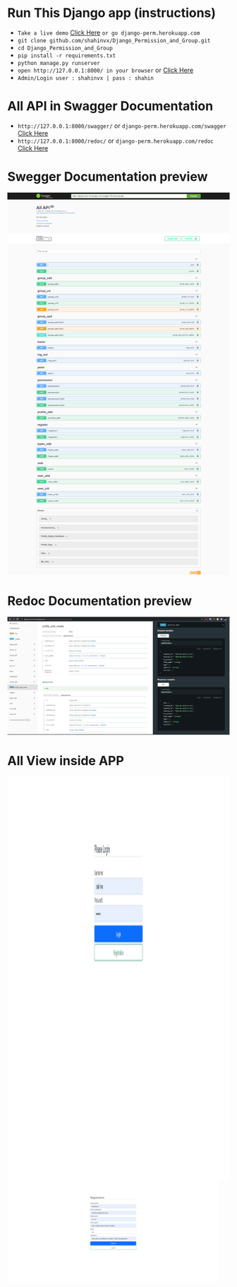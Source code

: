 # Run This Django app (instructions)

- `Take a live demo`  [Click Here](https://django-perm.herokuapp.com/ "Heroku APP Demo") `or go django-perm.herokuapp.com`
- `git clone github.com/shahinvx/Django_Permission_and_Group.git`
- `cd Django_Permission_and_Group`
- `pip install -r requirements.txt`
- `python manage.py runserver`
- `open http://127.0.0.1:8000/ in your browser` or [Click Here](https://django-perm.herokuapp.com/ "Heroku APP Demo")
- `Admin/Login user : shahinvx | pass : shahin `

# All API in Swagger Documentation

- `http://127.0.0.1:8000/swagger/` or `django-perm.herokuapp.com/swagger` [Click Here](https://django-perm.herokuapp.com/swagger "Swagger API DOC")
- `http://127.0.0.1:8000/redoc/` or `django-perm.herokuapp.com/redoc` [Click Here](https://django-perm.herokuapp.com/redoc "Redoc API DOC")

# Swegger Documentation preview

![Swegger Documentation](/Screen_Doc/all_api.png)

# Redoc Documentation preview

![Redoc Documentation](/Screen_Doc/redoc_2.PNG)

# All View inside APP

<img src="/Screen_Doc/login.png" width="1920" height="912"> <img src="/Screen_Doc/register.png" width="480" height="228">

